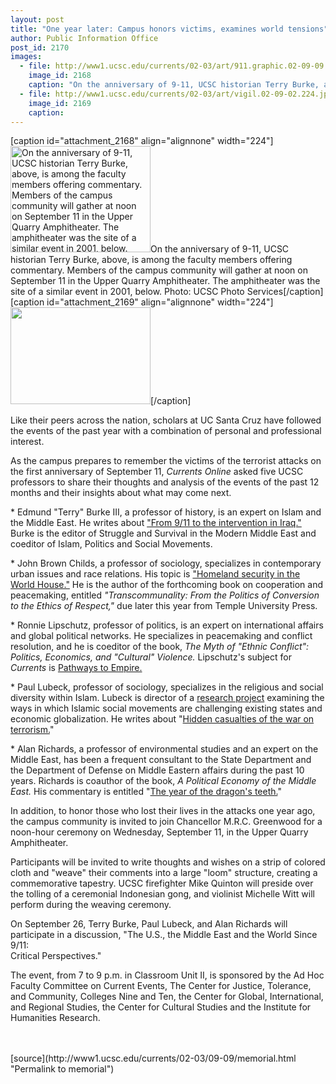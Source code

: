 ```yaml
---
layout: post
title: "One year later: Campus honors victims, examines world tensions"
author: Public Information Office
post_id: 2170
images:
  - file: http://www1.ucsc.edu/currents/02-03/art/911.graphic.02-09-09.224.gif
    image_id: 2168
    caption: "On the anniversary of 9-11, UCSC historian Terry Burke, above, is among the faculty members offering commentary. Members of the campus community will gather at noon on September 11 in the Upper Quarry Amphitheater. The amphitheater was the site of a similar event in 2001, below. Photo: UCSC Photo Services"
  - file: http://www1.ucsc.edu/currents/02-03/art/vigil.02-09-02.224.jpg
    image_id: 2169
    caption: 
---
```


[caption id="attachment_2168" align="alignnone" width="224"]<a href="http://localhost/mysite/wp-content/uploads/2002/09/911.graphic.02-09-09.224.gif"><img class="size-full wp-image-2168" src="http://localhost/mysite/wp-content/uploads/2002/09/911.graphic.02-09-09.224.gif" alt="On the anniversary of 9-11, UCSC historian Terry Burke, above, is among the faculty members offering commentary. Members of the campus community will gather at noon on September 11 in the Upper Quarry Amphitheater. The amphitheater was the site of a similar event in 2001, below. Photo: UCSC Photo Services" width="224" height="170" /></a>On the anniversary of 9-11, UCSC historian Terry Burke, above, is among the faculty members offering commentary. Members of the campus community will gather at noon on September 11 in the Upper Quarry Amphitheater. The amphitheater was the site of a similar event in 2001, below. Photo: UCSC Photo Services[/caption]
[caption id="attachment_2169" align="alignnone" width="224"]<a href="http://localhost/mysite/wp-content/uploads/2002/09/vigil.02-09-02.224.jpg"><img class="size-full wp-image-2169" src="http://localhost/mysite/wp-content/uploads/2002/09/vigil.02-09-02.224.jpg" alt="" width="224" height="155" /></a>[/caption]
<p>
  Like their peers across the nation, scholars at UC Santa Cruz have followed the events of the past year with a combination of personal and professional interest.
</p>
<p>
  As the campus prepares to remember the victims of the terrorist attacks on the first anniversary of September 11, <i>Currents Online</i> asked five UCSC professors to share their thoughts and analysis of the events of the past 12 months and their insights about what may come next.<br>
</p>
<p>
  * Edmund "Terry" Burke III, a professor of history, is an expert on Islam and the Middle East. He writes about <a href="http://www.ucsc.edu/currents/02-03/09-09/burke.html">"From 9/11 to the intervention in Iraq."</a> Burke is the editor of Struggle and Survival in the Modern Middle East and coeditor of Islam, Politics and Social Movements.
</p>
<p>
  * John Brown Childs, a professor of sociology, specializes in contemporary urban issues and race relations. His topic is <a href="http://www.ucsc.edu/currents/02-03/09-09/childs.html">"Homeland security in the World House."</a> He is the author of the forthcoming book on cooperation and peacemaking, entitled <i>"Transcommunality: From the Politics of Conversion to the Ethics of Respect,"</i> due later this year from Temple University Press.<br>
</p>
<p>
  * Ronnie Lipschutz, professor of politics, is an expert on international affairs and global political networks. He specializes in peacemaking and conflict resolution, and he is coeditor of the book, <i>The Myth of "Ethnic Conflict": Politics, Economics, and "Cultural" Violence.</i> Lipschutz's subject for <i>Currents</i> is <a href="http://www.ucsc.edu/currents/02-03/09-09/lipschutz.html">Pathways to Empire.</a><i><br></i>
</p>
<p>
  * Paul Lubeck, professor of sociology, specializes in the religious and social diversity within Islam. Lubeck is director of a <a href="http://www.ucsc.edu/currents/00-01/06-25/islam.html">research project</a> examining the ways in which Islamic social movements are challenging existing states and economic globalization. He writes about "<a href="http://www.ucsc.edu/currents/02-03/09-09/lubeck.html">Hidden casualties of the war on terrorism.</a>"<br>
</p>
<p>
  * Alan Richards, a professor of environmental studies and an expert on the Middle East, has been a frequent consultant to the State Department and the Department of Defense on Middle Eastern affairs during the past 10 years. Richards is coauthor of the book, <i>A Political Economy of the Middle East.</i> His commentary is entitled "<a href="http://www.ucsc.edu/currents/02-03/09-09/richards.html">The year of the dragon's teeth.</a>"<br>
</p>
<p>
  In addition, to honor those who lost their lives in the attacks one year ago, the campus community is invited to join Chancellor M.R.C. Greenwood for a noon-hour ceremony on Wednesday, September 11, in the Upper Quarry Amphitheater.<br>
</p>
<p>
  Participants will be invited to write thoughts and wishes on a strip of colored cloth and "weave" their comments into a large "loom" structure, creating a commemorative tapestry. UCSC firefighter Mike Quinton will preside over the tolling of a ceremonial Indonesian gong, and violinist Michelle Witt will perform during the weaving ceremony.
</p>
<p>
  On September 26, Terry Burke, Paul Lubeck, and Alan Richards will participate in a discussion, "The U.S., the Middle East and the World Since 9/11:<br>
  Critical Perspectives."
</p>
<p>
  The event, from 7 to 9 p.m. in Classroom Unit II, is sponsored by the Ad Hoc Faculty Committee on Current Events, The Center for Justice, Tolerance, and Community, Colleges Nine and Ten, the Center for Global, International, and Regional Studies, the Center for Cultural Studies and the Institute for Humanities Research.<br>
  <br>
  <br>

</p>
<p>

</p>
[source](http://www1.ucsc.edu/currents/02-03/09-09/memorial.html "Permalink to memorial")
